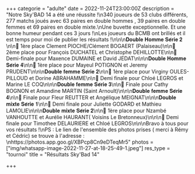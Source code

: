 +++
categorie = "adulte"
date = 2022-11-24T23:00:00Z
description = "Notre Sky'BAD 14 a été une réussite !\n340 joueurs de 53 clubs différents, 277 matchs joués avec 63 paires en double hommes , 39 paires en double femmes et 69 paires en double mixte.\nUne buvette exceptionnelle. Et une bonne humeur pendant ces 3 jours !\nLes joueurs du BCMB ont brillés et il est temps pour moi de publier les résultats !\n\n\n𝐃𝐨𝐮𝐛𝐥𝐞 𝐇𝐨𝐦𝐦𝐞 𝐒𝐞́𝐫𝐢𝐞 𝟐 \n\n🥇  1ère place Clement PIOCHE/Clément BOGAERT (Palaiseau)\n\n🥈  2ème place pour François DUCHATEL et Christophe DEHILLOTTE\n\n🥉  Demi-finale pour Maxence DUMAINE et David JEDAT\n\n\n𝐃𝐨𝐮𝐛𝐥𝐞 𝐇𝐨𝐦𝐦𝐞 𝐒𝐞́𝐫𝐢𝐞 𝟒\n\n🥇 1ère place pour Mayeul POTIGNON et Jeremy PRUDENT\n\n\n𝐃𝐨𝐮𝐛𝐥𝐞 𝐟𝐞𝐦𝐦𝐞 𝐒𝐞́𝐫𝐢𝐞 𝟐\n\n🥇 1ère place pour Virginy OULES-PILLOUD et Dorine ABRAHAMME\n\n🥉 Demi finale pour Chloé LEGROS et Marine LE COQ\n\n\n𝐃𝐨𝐮𝐛𝐥𝐞 𝐟𝐞𝐦𝐦𝐞 𝐒𝐞́𝐫𝐢𝐞 𝟑\n\n🥈 Finale pour Cathy BOGNON et Amandine MARTIN (Saint Arnoult)\n\n\n𝐃𝐨𝐮𝐛𝐥𝐞 𝐟𝐞𝐦𝐦𝐞 𝐒𝐞́𝐫𝐢𝐞 𝟒\n\n🥈 Finale pour Fleur REUTTER et Angélique MEIGNAT\n\n\n𝐃𝐨𝐮𝐛𝐥𝐞 𝐦𝐢𝐱𝐭𝐞 𝐒𝐞́𝐫𝐢𝐞 𝟏\n\n🥉 Demi finale pour Juliette GODARD et Mathieu LAMOLIE\n\n\n𝐃𝐨𝐮𝐛𝐥𝐞 𝐦𝐢𝐱𝐭𝐞 𝐒𝐞́𝐫𝐢𝐞 𝟐\n\n🥇 1ère place pour Nzambé VANHOUTTE et Aurélie HAURANT( Voisins Le Bretonneux)\n\n\n🥉 Demi finale pour Timothee DELAURIERE et Chloé LEGROS\n\n\nBravo à tous pour vos résultats !\nPS : Le lien de l'ensemble des photos prises ( merci à Rémy et Cédric)  se trouve à l'adresse : \nhttps://photos.app.goo.gl/XBPcp8Cn9eDTeqMr5"
photos = ["img/whatsapp-image-2022-11-27-at-18-25-49-1.jpeg"]
res_type = "tournoi"
title = "Résultats Sky'Bad 14"

+++
